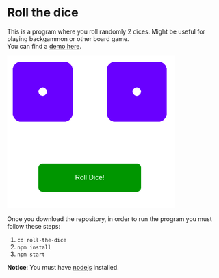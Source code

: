 # Roll the dice

This is a program where you roll randomly 2 dices. Might be useful for playing backgammon or other board game.  
You can find a [demo here](https://roll-my-dice.netlify.app/).

<cener><img src="roll-the-dice.png" alt="Roll the dice"></center>

Once you download the repository, in order to run the program you must follow these steps:
1) `cd roll-the-dice`
2) `npm install`
3) `npm start` 

**Notice**: You must have [nodejs](https://nodejs.org/) installed.
